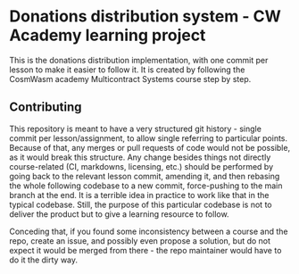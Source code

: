 # Donations distribution system - CW Academy learning project

This is the donations distribution implementation, with one commit per lesson
to make it easier to follow it. It is created by following the CosmWasm academy
Multicontract Systems course step by step.

## Contributing

This repository is meant to have a very structured git history - single commit
per lesson/assignment, to allow single referring to particular points. Because
of that, any merges or pull requests of code would not be possible, as it would
break this structure. Any change besides things not directly course-related
(CI, markdowns, licensing, etc.) should be performed by going back to the
relevant lesson commit, amending it, and then rebasing the whole following
codebase to a new commit, force-pushing to the main branch at the end. It is a
terrible idea in practice to work like that in the typical codebase. Still, the
purpose of this particular codebase is not to deliver the product but to give a
learning resource to follow.

Conceding that, if you found some inconsistency between a course and the repo,
create an issue, and possibly even propose a solution, but do not expect it
would be merged from there - the repo maintainer would have to do it the dirty
way.
